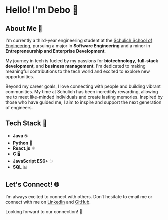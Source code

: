 # Hello! I'm Debo 👋

## About Me 🌟

I'm currently a third-year engineering student at the [Schulich School of Engineering](https://schulich.ucalgary.ca/), pursuing a major in **Software Engineering** and a minor in **Entrepreneurship and Enterprise Development**.

My journey in tech is fueled by my passions for **biotechnology**, **full-stack development**, and **business management**. I'm dedicated to making meaningful contributions to the tech world and excited to explore new opportunities.

Beyond my career goals, I love connecting with people and building vibrant communities. My time at Schulich has been incredibly rewarding, allowing me to meet like-minded individuals and create lasting memories. Inspired by those who have guided me, I aim to inspire and support the next generation of engineers.

## Tech Stack 🔧

- **Java** ☕
- **Python** 🐍
- **React.js** ⚛️
- **C** 🖥️
- **JavaScript ES6+** ✨
- **SQL** 📊

## Let's Connect! 🌐

I’m always excited to connect with others. Don’t hesitate to email me or connect with me on [LinkedIn](https://www.linkedin.com/in/debojeetdam) and [GitHub](https://github.com/debodam).

Looking forward to our connection! 🚀

